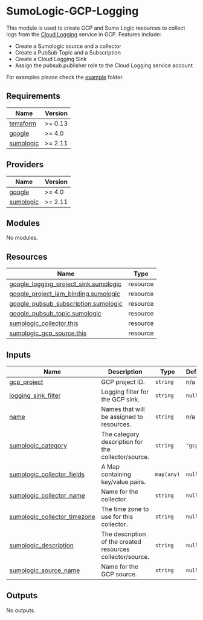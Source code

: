 # SumoLogic-GCP-Logging


This module is used to create GCP and Sumo Logic resources to collect logs from the [Cloud Logging] service in GCP.
Features include:
- Create a Sumologic source and a collector
- Create a PubSub Topic and a Subscription
- Create a Cloud Logging Sink
- Assign the pubsub.publisher role to the Cloud Logging service account

For examples please check the [example] folder.

<!-- Links -->
[Cloud Logging]:https://cloud.google.com/logging
[example]:./example

## Requirements

| Name | Version |
|------|---------|
| <a name="requirement_terraform"></a> [terraform](#requirement\_terraform) | >= 0.13 |
| <a name="requirement_google"></a> [google](#requirement\_google) | >= 4.0 |
| <a name="requirement_sumologic"></a> [sumologic](#requirement\_sumologic) | >= 2.11 |

## Providers

| Name | Version |
|------|---------|
| <a name="provider_google"></a> [google](#provider\_google) | >= 4.0 |
| <a name="provider_sumologic"></a> [sumologic](#provider\_sumologic) | >= 2.11 |

## Modules

No modules.

## Resources

| Name | Type |
|------|------|
| [google_logging_project_sink.sumologic](https://registry.terraform.io/providers/hashicorp/google/latest/docs/resources/logging_project_sink) | resource |
| [google_project_iam_binding.sumologic](https://registry.terraform.io/providers/hashicorp/google/latest/docs/resources/project_iam_binding) | resource |
| [google_pubsub_subscription.sumologic](https://registry.terraform.io/providers/hashicorp/google/latest/docs/resources/pubsub_subscription) | resource |
| [google_pubsub_topic.sumologic](https://registry.terraform.io/providers/hashicorp/google/latest/docs/resources/pubsub_topic) | resource |
| [sumologic_collector.this](https://registry.terraform.io/providers/SumoLogic/sumologic/latest/docs/resources/collector) | resource |
| [sumologic_gcp_source.this](https://registry.terraform.io/providers/SumoLogic/sumologic/latest/docs/resources/gcp_source) | resource |

## Inputs

| Name | Description | Type | Default | Required |
|------|-------------|------|---------|:--------:|
| <a name="input_gcp_project"></a> [gcp\_project](#input\_gcp\_project) | GCP project ID. | `string` | n/a | yes |
| <a name="input_logging_sink_filter"></a> [logging\_sink\_filter](#input\_logging\_sink\_filter) | Logging filter for the GCP sink. | `string` | `null` | no |
| <a name="input_name"></a> [name](#input\_name) | Names that will be assigned to resources. | `string` | n/a | yes |
| <a name="input_sumologic_category"></a> [sumologic\_category](#input\_sumologic\_category) | The category description for the collector/source. | `string` | `"gcp"` | no |
| <a name="input_sumologic_collector_fields"></a> [sumologic\_collector\_fields](#input\_sumologic\_collector\_fields) | A Map containing key/value pairs. | `map(any)` | `null` | no |
| <a name="input_sumologic_collector_name"></a> [sumologic\_collector\_name](#input\_sumologic\_collector\_name) | Name for the collector. | `string` | `null` | no |
| <a name="input_sumologic_collector_timezone"></a> [sumologic\_collector\_timezone](#input\_sumologic\_collector\_timezone) | The time zone to use for this collector. | `string` | `null` | no |
| <a name="input_sumologic_description"></a> [sumologic\_description](#input\_sumologic\_description) | The description of the created resources collector/source. | `string` | `null` | no |
| <a name="input_sumologic_source_name"></a> [sumologic\_source\_name](#input\_sumologic\_source\_name) | Name for the GCP source. | `string` | `null` | no |

## Outputs

No outputs.

